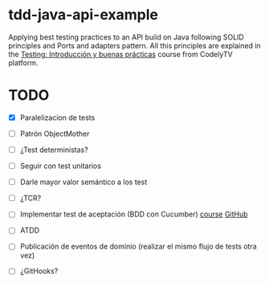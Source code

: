 # tdd-java-api-example
Applying best testing practices to an API build on Java following SOLID principles and Ports and adapters pattern. All this principles are explained in the [Testing: Introducción y buenas prácticas](https://pro.codely.com/library/testing-introduccion-y-buenas-practicas-44653/90916/path/) course from CodelyTV platform.


# TODO
- [x] Paralelizacion de tests
- [ ] Patrón ObjectMother
- [ ] ¿Test deterministas?
- [ ] Seguir con test unitarios
- [ ] Darle mayor valor semántico a los test
- [ ] ¿TCR?
- [ ] Implementar test de aceptación (BDD con Cucumber) [course](https://school.cucumber.io/courses/bdd-with-cucumber-java) [GitHub](https://github.com/cucumber/cucumber-jvm.git)
- [ ] ATDD
- [ ] Publicación de eventos de dominio (realizar el mismo flujo de tests otra vez)
- [ ] ¿GitHooks?


